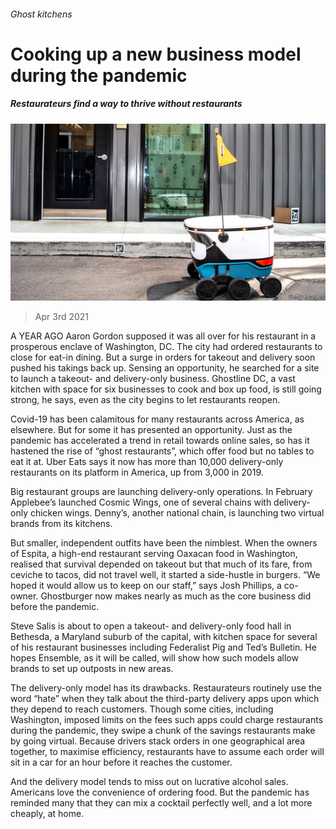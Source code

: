 ###### Ghost kitchens

# Cooking up a new business model during the pandemic 

##### Restaurateurs find a way to thrive without restaurants 

![image](images/20210403_usp501.jpg) 

> Apr 3rd 2021 

A YEAR AGO Aaron Gordon supposed it was all over for his restaurant in a prosperous enclave of Washington, DC. The city had ordered restaurants to close for eat-in dining. But a surge in orders for takeout and delivery soon pushed his takings back up. Sensing an opportunity, he searched for a site to launch a takeout- and delivery-only business. Ghostline DC, a vast kitchen with space for six businesses to cook and box up food, is still going strong, he says, even as the city begins to let restaurants reopen.

Covid-19 has been calamitous for many restaurants across America, as elsewhere. But for some it has presented an opportunity. Just as the pandemic has accelerated a trend in retail towards online sales, so has it hastened the rise of “ghost restaurants”, which offer food but no tables to eat it at. Uber Eats says it now has more than 10,000 delivery-only restaurants on its platform in America, up from 3,000 in 2019.


Big restaurant groups are launching delivery-only operations. In February Applebee’s launched Cosmic Wings, one of several chains with delivery-only chicken wings. Denny’s, another national chain, is launching two virtual brands from its kitchens. 

But smaller, independent outfits have been the nimblest. When the owners of Espita, a high-end restaurant serving Oaxacan food in Washington, realised that survival depended on takeout but that much of its fare, from ceviche to tacos, did not travel well, it started a side-hustle in burgers. “We hoped it would allow us to keep on our staff,” says Josh Phillips, a co-owner. Ghostburger now makes nearly as much as the core business did before the pandemic.

Steve Salis is about to open a takeout- and delivery-only food hall in Bethesda, a Maryland suburb of the capital, with kitchen space for several of his restaurant businesses including Federalist Pig and Ted’s Bulletin. He hopes Ensemble, as it will be called, will show how such models allow brands to set up outposts in new areas.

The delivery-only model has its drawbacks. Restaurateurs routinely use the word “hate” when they talk about the third-party delivery apps upon which they depend to reach customers. Though some cities, including Washington, imposed limits on the fees such apps could charge restaurants during the pandemic, they swipe a chunk of the savings restaurants make by going virtual. Because drivers stack orders in one geographical area together, to maximise efficiency, restaurants have to assume each order will sit in a car for an hour before it reaches the customer.

And the delivery model tends to miss out on lucrative alcohol sales. Americans love the convenience of ordering food. But the pandemic has reminded many that they can mix a cocktail perfectly well, and a lot more cheaply, at home.

